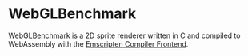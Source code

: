 # WebGLBenchmark
[WebGLBenchmark](dbenchmark-project.web.app) is a 2D sprite renderer written in C and compiled to WebAssembly with the [Emscripten Compiler Frontend](https://emscripten.org/index.html).
